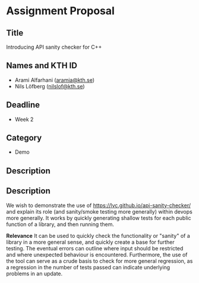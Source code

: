 # Assignment Proposal

## Title

Introducing API sanity checker for C++

## Names and KTH ID
  - Arami Alfarhani (aramia@kth.se)
  - Nils Löfberg (nilslof@kth.se)

## Deadline

- Week 2

## Category

- Demo
## Description
## Description

We wish to demonstrate the use of <https://lvc.github.io/api-sanity-checker/> and explain its role (and sanity/smoke testing more generally) within devops more generally. It works by quickly generating shallow tests for each public function of a library, and then running them.

**Relevance**
It can be used to quickly check the functionality or "sanity" of a library in a more general sense, and quickly create a base for further testing. The eventual errors can outline where input should be restricted and where unexpected behaviour is encountered. Furthermore, the use of the tool can serve as a crude basis to check for more general regression, as a regression in the number of tests passed can indicate underlying problems in an update. 
